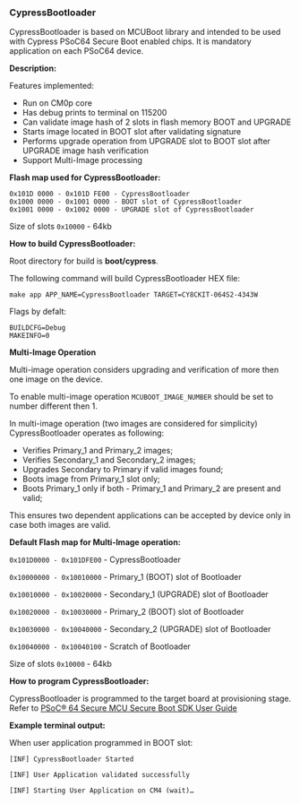 ### CypressBootloader

CypressBootloader is based on MCUBoot library and intended to be used with Cypress PSoC64 Secure Boot enabled chips. It is mandatory application on each PSoC64 device.

**Description:**

Features implemented:
* Run on CM0p core
* Has debug prints to terminal on 115200
* Can validate image hash of 2 slots in flash memory BOOT and UPGRADE
* Starts image located in BOOT slot after validating signature
* Performs upgrade operation from UPGRADE slot to BOOT slot after UPGRADE image hash verification
* Support Multi-Image processing
  
**Flash map used for CypressBootloader:**

    0x101D 0000 - 0x101D FE00 - CypressBootloader
    0x1000 0000 - 0x1001 0000 - BOOT slot of CypressBootloader
    0x1001 0000 - 0x1002 0000 - UPGRADE slot of CypressBootloader

Size of slots `0x10000` - 64kb

**How to build CypressBootloader:**

Root directory for build is **boot/cypress**.

The following command will build CypressBootloader HEX file:

    make app APP_NAME=CypressBootloader TARGET=CY8CKIT-064S2-4343W

Flags by defalt:

    BUILDCFG=Debug
    MAKEINFO=0

**Multi-Image Operation**

Multi-image operation considers upgrading and verification of more then one image on the device.

To enable multi-image operation `MCUBOOT_IMAGE_NUMBER` should be set to number different then 1.

In multi-image operation (two images are considered for simplicity) CypressBootloader operates as following:

* Verifies Primary_1 and Primary_2 images;
* Verifies Secondary_1 and Secondary_2 images;
* Upgrades Secondary to Primary if valid images found;
* Boots image from Primary_1 slot only;
* Boots Primary_1 only if both - Primary_1 and Primary_2 are present and valid;

This ensures two dependent applications can be accepted by device only in case both images are valid.

**Default Flash map for Multi-Image operation:**

`0x101D0000 - 0x101DFE00` - CypressBootloader 

`0x10000000 - 0x10010000` - Primary_1 (BOOT) slot of Bootloader

`0x10010000 - 0x10020000` - Secondary_1 (UPGRADE) slot of Bootloader

`0x10020000 - 0x10030000` - Primary_2 (BOOT) slot of Bootloader

`0x10030000 - 0x10040000` - Secondary_2 (UPGRADE) slot of Bootloader

`0x10040000 - 0x10040100` - Scratch of Bootloader

Size of slots `0x10000` - 64kb

**How to program CypressBootloader:**

CypressBootloader is programmed to the target board at provisioning stage. Refer to [PSoC® 64 Secure MCU Secure Boot SDK User Guide](https://www.cypress.com/documentation/software-and-drivers/psoc-64-secure-mcu-secure-boot-sdk-user-guide)

**Example terminal output:**

When user application programmed in BOOT slot:

    [INF] CypressBootloader Started

    [INF] User Application validated successfully

    [INF] Starting User Application on CM4 (wait)…